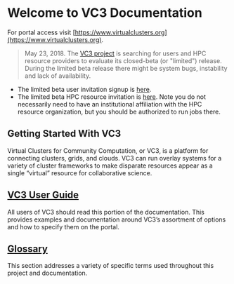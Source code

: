 # Welcome to VC3 Documentation

For portal access visit [https://www.virtualclusters.org](https://www.virtualclusters.org).

> May 23, 2018. The [VC3 project](http://www.virtualclusters.org) is searching for users and HPC resource providers to evaluate its closed-beta (or "limited") release.  During the limited beta release there might be system bugs, instability and lack of availability. 

* The limited beta user invitation signup is [here](http://bit.ly/vc3-signup). 
* The limited beta HPC resource invitation is [here](http://bit.ly/vc3-new-resource).  Note you do not necessarily need to have an institutional affiliation with the HPC resource organization, but you should be authorized to run jobs there.  

## Getting Started With VC3

Virtual Clusters for Community Computation, or VC3, is a platform for connecting
clusters, grids, and clouds. VC3 can run overlay systems for a variety of
cluster frameworks to make disparate resources appear as a single “virtual”
resource for collaborative science.


## [VC3 User Guide](userguide/gettingstarted.md)

All users of VC3 should read this portion of the documentation. This provides examples and documentation around VC3’s assortment of options and how to specify them on the portal.

## [Glossary](glossary.md)

This section addresses a variety of specific terms used throughout this project
and documentation.
